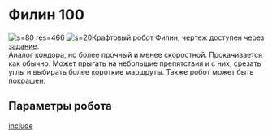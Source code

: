 # Филин 100
![s=80 res=466]()
![s=20](ui/world/star_circle)Крафтовый робот Филин, чертеж доступен через [задание](/sys/tasks/filin).  
Аналог кондора, но более прочный и менее скоростной. Прокачивается как обычно. Может прыгать на небольшие препятствия и с них, срезать углы и выбирать более короткие маршруты. 
Также робот может быть покрашен.
## Параметры робота
[include](/gen/mechs/6932)